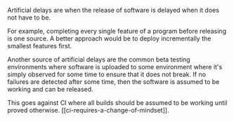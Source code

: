 Artificial delays are when the release of software is delayed when it does not have to be.

For example, completing every single feature of a program before releasing is one source. A better approach would be to deploy incrementally the smallest features first.

Another source of artificial delays are the common beta testing environments where software is uploaded to some environment where it's simply observed for some time to ensure that it does not break. If no failures are detected after some time, then the software is assumed to be working and can be released.

This goes against CI where all builds should be assumed to be working until proved otherwise. [[ci-requires-a-change-of-mindset]].

